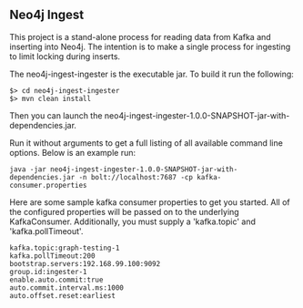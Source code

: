 Neo4j Ingest
------------

This project is a stand-alone process for reading data from Kafka and inserting into Neo4j. The intention is to make a single process for ingesting to limit locking during inserts.

The neo4j-ingest-ingester is the executable jar. To build it run the following:

    $> cd neo4j-ingest-ingester
    $> mvn clean install 

Then you can launch the neo4j-ingest-ingester-1.0.0-SNAPSHOT-jar-with-dependencies.jar.

Run it without arguments to get a full listing of all available command line options. Below is an example run:

    java -jar neo4j-ingest-ingester-1.0.0-SNAPSHOT-jar-with-dependencies.jar -n bolt://localhost:7687 -cp kafka-consumer.properties
    
Here are some sample kafka consumer properties to get you started. All of the configured properties will be passed on to the underlying KafkaConsumer. Additionally, you must supply a 'kafka.topic' and 'kafka.pollTimeout'.

    kafka.topic:graph-testing-1
    kafka.pollTimeout:200
    bootstrap.servers:192.168.99.100:9092
    group.id:ingester-1
    enable.auto.commit:true
    auto.commit.interval.ms:1000
    auto.offset.reset:earliest


